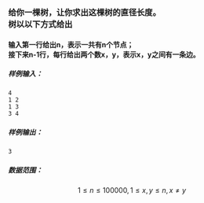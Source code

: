 <h3>
    给你一棵树，让你求出这棵树的直径长度。<br>
    树以以下方式给出
    <h4>
    	输入第一行给出n，表示一共有n个节点；<br>
        接下来n-1行，每行给出两个数x，y，表示x，y之间有一条边。
    </h4>
</h3>



##### 样例输入：

```
4
1 2
1 3
3 4
```



##### 样例输出：

```
3
```



##### 数据范围：

$$1 \leq n \leq 100000, 1 \leq x,y \leq n, x \neq y $$